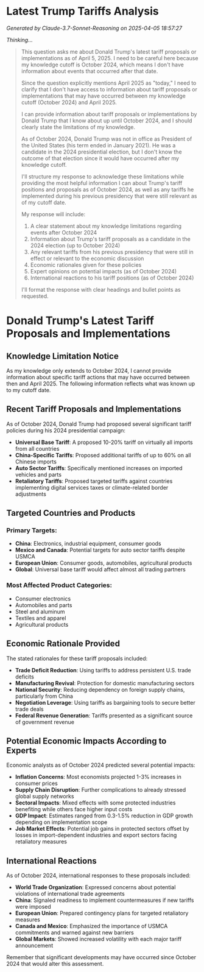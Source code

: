 # Latest Trump Tariffs Analysis

*Generated by Claude-3.7-Sonnet-Reasoning on 2025-04-05 18:57:27*

*Thinking...*

> This question asks me about Donald Trump's latest tariff proposals or implementations as of April 5, 2025. I need to be careful here because my knowledge cutoff is October 2024, which means I don't have information about events that occurred after that date. 
> 
> Since the question explicitly mentions April 2025 as "today," I need to clarify that I don't have access to information about tariff proposals or implementations that may have occurred between my knowledge cutoff (October 2024) and April 2025.
> 
> I can provide information about tariff proposals or implementations by Donald Trump that I know about up until October 2024, and I should clearly state the limitations of my knowledge.
> 
> As of October 2024, Donald Trump was not in office as President of the United States (his term ended in January 2021). He was a candidate in the 2024 presidential election, but I don't know the outcome of that election since it would have occurred after my knowledge cutoff.
> 
> I'll structure my response to acknowledge these limitations while providing the most helpful information I can about Trump's tariff positions and proposals as of October 2024, as well as any tariffs he implemented during his previous presidency that were still relevant as of my cutoff date.
> 
> My response will include:
> 1. A clear statement about my knowledge limitations regarding events after October 2024
> 2. Information about Trump's tariff proposals as a candidate in the 2024 election (up to October 2024)
> 3. Any relevant tariffs from his previous presidency that were still in effect or relevant to the economic discussion
> 4. Economic rationales given for these policies
> 5. Expert opinions on potential impacts (as of October 2024)
> 6. International reactions to his tariff positions (as of October 2024)
> 
> I'll format the response with clear headings and bullet points as requested.


# Donald Trump's Latest Tariff Proposals and Implementations

## Knowledge Limitation Notice

As my knowledge only extends to October 2024, I cannot provide information about specific tariff actions that may have occurred between then and April 2025. The following information reflects what was known up to my cutoff date.

## Recent Tariff Proposals and Implementations

As of October 2024, Donald Trump had proposed several significant tariff policies during his 2024 presidential campaign:

* **Universal Base Tariff**: A proposed 10-20% tariff on virtually all imports from all countries
* **China-Specific Tariffs**: Proposed additional tariffs of up to 60% on all Chinese imports
* **Auto Sector Tariffs**: Specifically mentioned increases on imported vehicles and parts
* **Retaliatory Tariffs**: Proposed targeted tariffs against countries implementing digital services taxes or climate-related border adjustments

## Targeted Countries and Products

### Primary Targets:
* **China**: Electronics, industrial equipment, consumer goods
* **Mexico and Canada**: Potential targets for auto sector tariffs despite USMCA
* **European Union**: Consumer goods, automobiles, agricultural products
* **Global**: Universal base tariff would affect almost all trading partners

### Most Affected Product Categories:
* Consumer electronics
* Automobiles and parts
* Steel and aluminum
* Textiles and apparel
* Agricultural products

## Economic Rationale Provided

The stated rationales for these tariff proposals included:

* **Trade Deficit Reduction**: Using tariffs to address persistent U.S. trade deficits
* **Manufacturing Revival**: Protection for domestic manufacturing sectors
* **National Security**: Reducing dependency on foreign supply chains, particularly from China
* **Negotiation Leverage**: Using tariffs as bargaining tools to secure better trade deals
* **Federal Revenue Generation**: Tariffs presented as a significant source of government revenue

## Potential Economic Impacts According to Experts

Economic analysts as of October 2024 predicted several potential impacts:

* **Inflation Concerns**: Most economists projected 1-3% increases in consumer prices
* **Supply Chain Disruption**: Further complications to already stressed global supply networks
* **Sectoral Impacts**: Mixed effects with some protected industries benefiting while others face higher input costs
* **GDP Impact**: Estimates ranged from 0.3-1.5% reduction in GDP growth depending on implementation scope
* **Job Market Effects**: Potential job gains in protected sectors offset by losses in import-dependent industries and export sectors facing retaliatory measures

## International Reactions

As of October 2024, international responses to these proposals included:

* **World Trade Organization**: Expressed concerns about potential violations of international trade agreements
* **China**: Signaled readiness to implement countermeasures if new tariffs were imposed
* **European Union**: Prepared contingency plans for targeted retaliatory measures
* **Canada and Mexico**: Emphasized the importance of USMCA commitments and warned against new barriers
* **Global Markets**: Showed increased volatility with each major tariff announcement

Remember that significant developments may have occurred since October 2024 that would alter this assessment.
